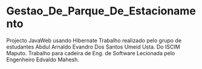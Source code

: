 # Gestao_De_Parque_De_Estacionamento
 Projecto JavaWeb usando Hibernate
 Trabalho realizado pelo grupo de estudantes 
 Abdul Arnaldo
 Evandro Dos Santos
 Umeid Usta. Do ISCIM Maputo.
 Trabalho para cadeira de Eng. de Software Lecionada pelo Engenheiro Edvaldo Mahesh.
